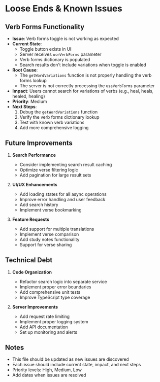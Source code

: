# Loose Ends & Known Issues

## Verb Forms Functionality
- **Issue**: Verb forms toggle is not working as expected
- **Current State**: 
  - Toggle button exists in UI
  - Server receives `useVerbForms` parameter
  - Verb forms dictionary is populated
  - Search results don't include variations when toggle is enabled
- **Root Cause**: 
  - The `getWordVariations` function is not properly handling the verb forms lookup
  - The server is not correctly processing the `useVerbForms` parameter
- **Impact**: Users cannot search for variations of verbs (e.g., heal, heals, healed, healing)
- **Priority**: Medium
- **Next Steps**:
  1. Debug the `getWordVariations` function
  2. Verify the verb forms dictionary lookup
  3. Test with known verb variations
  4. Add more comprehensive logging

## Future Improvements
1. **Search Performance**
   - Consider implementing search result caching
   - Optimize verse filtering logic
   - Add pagination for large result sets

2. **UI/UX Enhancements**
   - Add loading states for all async operations
   - Improve error handling and user feedback
   - Add search history
   - Implement verse bookmarking

3. **Feature Requests**
   - Add support for multiple translations
   - Implement verse comparison
   - Add study notes functionality
   - Support for verse sharing

## Technical Debt
1. **Code Organization**
   - Refactor search logic into separate service
   - Implement proper error boundaries
   - Add comprehensive unit tests
   - Improve TypeScript type coverage

2. **Server Improvements**
   - Add request rate limiting
   - Implement proper logging system
   - Add API documentation
   - Set up monitoring and alerts

## Notes
- This file should be updated as new issues are discovered
- Each issue should include current state, impact, and next steps
- Priority levels: High, Medium, Low
- Add dates when issues are resolved 